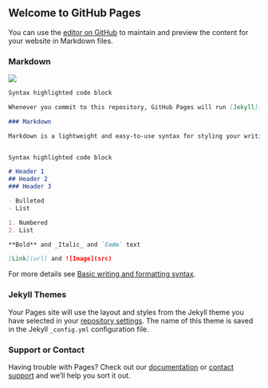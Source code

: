 ## Welcome to GitHub Pages

You can use the [editor on GitHub](https://github.com/Ari1907/Ari1907.githbu.io/edit/gh-pages/index.md) to maintain and preview the content for your website in Markdown files.

### Markdown

![](https://www.elfinanciero.com.mx/resizer/7XFy8rvvWbs0bE6px9z1eTC0cCk=/1440x810/filters:format(jpg):quality(70)/cloudfront-us-east-1.images.arcpublishing.com/elfinanciero/O6UC5XMEIJBV3ESXHULEWFEK2E.jpg) 

```markdown
Syntax highlighted code block

Whenever you commit to this repository, GitHub Pages will run [Jekyll](https://jekyllrb.com/) to rebuild the pages in your site, from the content in your Markdown files.

### Markdown

Markdown is a lightweight and easy-to-use syntax for styling your writing. It includes conventions for


Syntax highlighted code block

# Header 1
## Header 2
### Header 3

- Bulleted
- List

1. Numbered
2. List

**Bold** and _Italic_ and `Code` text

[Link](url) and ![Image](src)
```

For more details see [Basic writing and formatting syntax](https://docs.github.com/en/github/writing-on-github/getting-started-with-writing-and-formatting-on-github/basic-writing-and-formatting-syntax).

### Jekyll Themes

Your Pages site will use the layout and styles from the Jekyll theme you have selected in your [repository settings](https://github.com/Ari1907/Ari1907.githbu.io/settings/pages). The name of this theme is saved in the Jekyll `_config.yml` configuration file.

### Support or Contact

Having trouble with Pages? Check out our [documentation](https://docs.github.com/categories/github-pages-basics/) or [contact support](https://support.github.com/contact) and we’ll help you sort it out.
